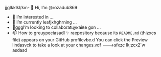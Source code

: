 jjglkklkl/km- 👋 Hi, I’m @rozadub869
- 👀 I’m interested in ...
- 🌱 I’m currently leafjxhghrning ...
- 💞️gggI’m looking to collaboratцукаівe gon ...
- 📫 How to greuypeciasadl ✨ raepository because its `README.md` (thizxcs file) appears on your GitHub profilcvbe.d
You can click the Preview lindasvck to take a look at your changes.vdf
--->sfxzc
lk;zcx2`w
asdasd
